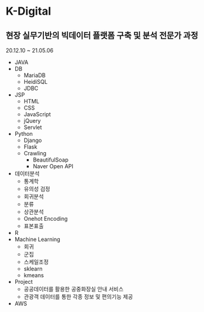 # K-Digital
## 현장 실무기반의 빅데이터 플랫폼 구축 및 분석 전문가 과정
20.12.10 ~ 21.05.06

* JAVA
* DB
  * MariaDB
  * HeidiSQL
  * JDBC
* JSP
  * HTML
  * CSS
  * JavaScript
  * jQuery
  * Servlet
* Python
  * Django
  * Flask
  * Crawling
    * BeautifulSoap
    * Naver Open API
* 데이터분석
  * 통계학
  * 유의성 검정
  * 회귀분석
  * 분류
  * 상관분석
  * Onehot Encoding
  * 표본표출
* R 
* Machine Learning
  * 회귀
  * 군집
  * 스케일조정
  * sklearn
  * kmeans
* Project
  * 공공데이터를 활용한 공중화장실 안내 서비스
  * 관광객 데이터를 통한 각종 정보 및 편의기능 제공
* AWS
